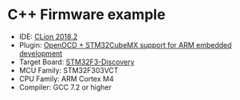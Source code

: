 C++ Firmware example
==

 - IDE: [CLion 2018.2](https://www.jetbrains.com/clion/)
 - Plugin: [OpenOCD + STM32CubeMX support for ARM embedded development](https://plugins.jetbrains.com/plugin/10115)
 - Target Board: [STM32F3-Discovery](https://www.st.com/en/evaluation-tools/stm32f3discovery.html)
 - MCU Family: STM32F303VCT
 - CPU Family: ARM Cortex M4
 - Compiler: GCC 7.2 or higher
 
 
 